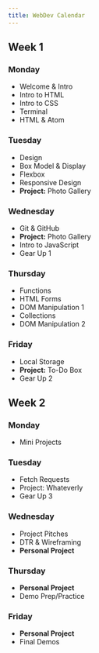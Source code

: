 ```yaml
---
title: WebDev Calendar
---
```


<section class="week-card">
    <h2>Week 1</h2>
    <section class="day-cards">
      <article class="day-card">
        <h3>Monday</h3>
        <ul>
          <li>Welcome & Intro</li>
          <li>Intro to HTML</li>
          <li>Intro to CSS</li>
          <li>Terminal</li>
          <li>HTML & Atom</li>
        </ul>
      </article>
        <article class="day-card">
        <h3>Tuesday</h3>
        <ul>
        <li>Design</li>
          <li>Box Model & Display</li>
          <li>Flexbox</li>
          <li>Responsive Design</li>
          <li><strong>Project:</strong> Photo Gallery</li>
        </ul>
      </article>
        <article class="day-card">
        <h3>Wednesday</h3>
        <ul>
          <li>Git & GitHub</li>
          <li><strong>Project:</strong> Photo Gallery</li>
          <li>Intro to JavaScript</li>
          <li>Gear Up 1</li>
        </ul>
      </article>
        <article class="day-card">
        <h3>Thursday</h3>
        <ul>
          <li>Functions</li>
          <li>HTML Forms</li>
          <li>DOM Manipulation 1</li>
          <li>Collections</li>
          <li>DOM Manipulation 2</li>
        </ul>
      </article>
        <article class="day-card">
        <h3>Friday</h3>
        <ul>
          <li>Local Storage</li>
          <li><strong>Project:</strong> To-Do Box</li>
          <li>Gear Up 2</li>
        </ul>
      </article>
    </section>
  </section>

  <section class="week-card">
    <h2>Week 2</h2>
      <section class="day-cards">
        <article class="day-card">
        <h3>Monday</h3>
        <ul>
          <li>Mini Projects</li>
        </ul>
      </article>
        <article class="day-card">
        <h3>Tuesday</h3>
        <ul>
          <li>Fetch Requests</li>
          <li>Project: Whateverly</li>
          <li>Gear Up 3</li>
        </ul>
      </article>
        <article class="day-card">
        <h3>Wednesday</h3>
        <ul>
          <li>Project Pitches</li>
          <li>DTR & Wireframing</li>
          <li><strong>Personal Project</strong></li>
        </ul>
      </article>
        <article class="day-card">
        <h3>Thursday</h3>
        <ul>
          <li><strong>Personal Project</strong></li>
          <li>Demo Prep/Practice</li>
        </ul>
      </article>
        <article class="day-card">
        <h3>Friday</h3>
        <ul>
          <li><strong>Personal Project</strong></li>
          <li>Final Demos</li>
        </ul>
      </article>
    </section>
  </section>
